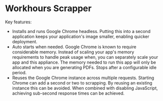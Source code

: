 # Workhours Scrapper

Key features:

- Installs and runs Google Chrome headless. Putting this into a second application keeps your application's image smaller, enabling quicker deployment.
- Auto starts when needed. Google Chrome is known to require considerable memory. Instead of scaling your app's memory requirements to handle peak usage when, you can separately scale your app and this appliance. The memory needed to run this app
  will only be allocated when you are generating PDFs. Stops after a configurable idle period.
- Reuses the Google Chrome instance across multiple requests. Starting Chrome can add a second or two to scrapping. By reusing an
  existing instance this can be avoided. When combined with disabling JavaScript, achieving sub-second response times can be achieved.
